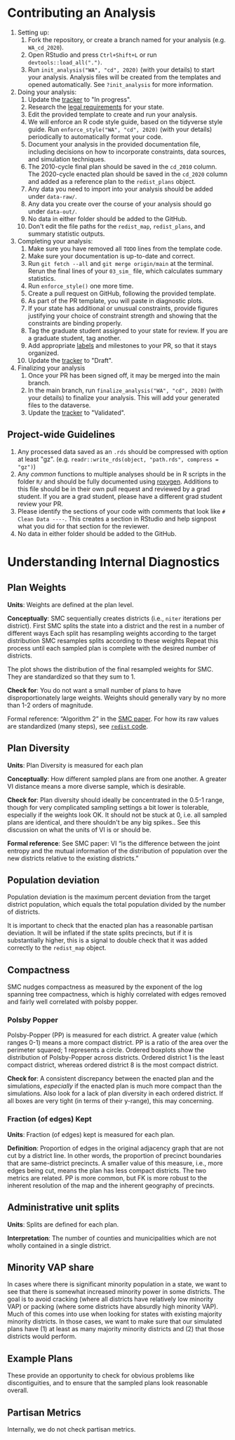 # Contributing an Analysis

1. Setting up:
    1. Fork the repository, or create a branch named for your analysis (e.g. `WA_cd_2020`).
    1. Open RStudio and press `Ctrl+Shift+L` or run `devtools::load_all(".")`.
    1. Run `init_analysis("WA", "cd", 2020)` (with your details) to start your
    analysis. Analysis files will be created from the templates and opened
    automatically. See `?init_analysis` for more information.
1. Doing your analysis:
    1. Update the [tracker](https://docs.google.com/spreadsheets/d/1k_tYLoE49W_DCK1tcWbouoYZFI9WD76oayEt5TOmJg4/edit#gid=453387933) 
    to "In progress".
    1. Research the [legal requirements](https://www.ncsl.org/research/redistricting/redistricting-criteria.aspx) for your state.
    1. Edit the provided template to create and run your analysis.
    1. We will enforce an R code style guide, based on the tidyverse style guide.
    Run `enforce_style("WA", "cd", 2020)` (with your details) periodically to
    automatically format your code.
    1. Document your analysis in the provided documentation file, including
    decisions on how to incorporate constraints, data sources, and simulation
    techniques.
    1. The 2010-cycle final plan should be saved in the `cd_2010` column.
    The 2020-cycle enacted plan should be saved in the `cd_2020` column and added as a reference plan to the `redist_plans` object.
    1. Any data you need to import into your analysis should be added under `data-raw/`.
    1. Any data you create over the course of your analysis should go under `data-out/`.
    1. No data in either folder should be added to the GitHub.
    1. Don't edit the file paths for the `redist_map`, `redist_plans`, and
    summary statistic outputs.
1. Completing your analysis:
    1. Make sure you have removed all `TODO` lines from the template code.
    1. Make sure your documentation is up-to-date and correct.
    1. Run `git fetch --all` and `git merge origin/main` at the terminal. Rerun the final lines of your `03_sim_` file, which calculates summary statistics.
    3. Run `enforce_style()` one more time.
    4. Create a pull request on GitHub, following the provided template.
    5. As part of the PR template, you will paste in diagnostic plots.
    6. If your state has additional or unusual constraints, provide figures
    justifying your choice of constraint strength and showing that the constraints
    are binding properly.
    1. Tag the graduate student assigned to your state for review. If you are a
    graduate student, tag another.
    1. Add appropriate [labels](https://github.com/alarm-redist/fifty-states/labels) and milestones to your PR, so that it stays organized.
    1. Update the [tracker](https://docs.google.com/spreadsheets/d/1k_tYLoE49W_DCK1tcWbouoYZFI9WD76oayEt5TOmJg4/edit#gid=453387933) 
    to "Draft".
1. Finalizing your analysis
    1. Once your PR has been signed off, it may be merged into the main branch.
    1. In the main branch, run `finalize_analysis("WA", "cd", 2020)` (with your
    details) to finalize your analysis. This will add your generated files to
    the dataverse.
    1. Update the [tracker](https://docs.google.com/spreadsheets/d/1k_tYLoE49W_DCK1tcWbouoYZFI9WD76oayEt5TOmJg4/edit#gid=453387933) 
    to "Validated".
    
    
##  Project-wide Guidelines

1. Any processed data saved as an `.rds` should be compressed with option at
least "gz". (e.g. `readr::write_rds(object, "path.rds", compress = "gz")`)
1. Any _common_ functions to multiple analyses should be in R scripts in the
folder `R/` and should be fully documented using [roxygen](https://cran.r-project.org/web/packages/roxygen2/vignettes/roxygen2.html).
Additions to this file should be in their own pull request and reviewed by a
grad student. If you are a grad student, please have a different grad student
review your PR.
1. Please identify the sections of your code with comments that look like
`# Clean Data ----`. This creates a section in RStudio and help signpost what
you did for that section for the reviewer.
1. No data in either folder should be added to the GitHub.

# Understanding Internal Diagnostics

## Plan Weights

**Units**: Weights are defined at the plan level.
 
**Conceptually**:
SMC sequentially creates districts (i.e., `niter` iterations per district).
First SMC splits the state into a district and the rest in a number of different ways
Each split has resampling weights according to the target distribution
SMC resamples splits according to these weights
Repeat this process until each sampled plan is complete with the desired number of districts.

The plot shows the distribution of the final resampled weights for SMC. They are standardized so that they sum to 1.
 
**Check for**: You do not want a small number of plans to have disproportionately large weights. Weights should generally vary by no more than 1-2 orders of magnitude.
 
Formal reference: “Algorithm 2” in the [SMC paper](https://arxiv.org/pdf/2008.06131.pdf). For how its raw values are standardized (many steps), see [`redist` code](https://github.com/alarm-redist/redist/blob/e0521998ebc4b362ce7b95a683a896ea07d038bd/R/redist-smc.R#L128-L133).

## Plan Diversity

**Units**: Plan Diversity is measured for each plan
 
**Conceptually**: How different sampled plans are from one another. A greater VI distance means a more diverse sample, which is desirable.

**Check for**: Plan diversity should ideally be concentrated in the 0.5-1 range, though for very complicated sampling settings a bit lower is tolerable, especially if the weights look OK. It should not be stuck at 0, i.e. all sampled plans are identical, and there shouldn't be any big spikes.. See this discussion on what the units of VI is or should be.

**Formal reference**: See SMC paper: VI “is the difference between the joint entropy and the mutual information of the distribution of population over the new districts relative to the existing districts.”

## Population deviation

Population deviation is the maximum percent deviation from the target district population, which equals the total population divided by the number of districts.

It is important to check that the enacted plan has a reasonable partisan deviation. It will be inflated if the state splits precincts, but if it is substantially higher, this is a signal to double check that it was added correctly to the `redist_map` object.


## Compactness

SMC nudges compactness as measured by the exponent of the log spanning tree compactness, which is highly correlated with edges removed and fairly well correlated with polsby popper.

### Polsby Popper
	
Polsby-Popper (PP) is measured for each district.
A greater value (which ranges 0-1) means a more compact district. PP is a ratio of the area over the perimeter squared; 1 represents a circle.
Ordered boxplots show the distribution of Polsby-Popper across districts. Ordered district 1 is the least compact district, whereas ordered district 8 is the most compact district.
 
**Check for**: A consistent discrepancy between the enacted plan and the simulations, _especially_ if the enacted plan is much more compact than the simulations. Also look for a lack of plan diversity in each ordered district. If all boxes are very tight (in terms of their y-range), this may concerning.

### Fraction (of edges) Kept

**Units**: Fraction (of edges) kept is measured for each plan.
 
**Definition**: Proportion of edges in the original adjacency graph that are not cut by a district line. In other words, the proportion of precinct boundaries that are same-district precincts.
A smaller value of this measure, i.e., more edges being cut, means the plan has less compact districts.
The two metrics are related. PP is more common, but FK is more robust to the inherent resolution of the map and the inherent geography of precincts.

## Administrative unit splits

**Units**: Splits are defined for each plan.
 
**Interpretation**: The number of counties and municipalities which are not wholly contained in a single district.

## Minority VAP share
In cases where there is significant minority population in a state, we want to see that there is somewhat increased minority power in some districts. The goal is to avoid cracking (where all districts have relatively low minority VAP) or packing (where some districts have absurdly high minority VAP). Much of this comes into use when looking for states with existing majority minority districts. In those cases, we want to make sure that our simulated plans have (1) at least as many majority minority districts and (2) that those districts would perform.

## Example Plans
These provide an opportunity to check for obvious problems like discontiguities, and to ensure that the sampled plans look reasonable overall.

## Partisan Metrics
Internally, we do not check partisan metrics.




